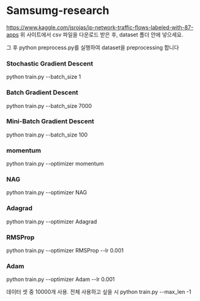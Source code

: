 # Samsumg-research

https://www.kaggle.com/jsrojas/ip-network-traffic-flows-labeled-with-87-apps
위 사이트에서 csv 파일을 다운로드 받은 후, dataset 폴더 안에 넣으세요.

그 후 python preprocess.py를 실행하여 dataset을 preprocessing 합니다

### Stochastic Gradient Descent 
python train.py --batch_size 1
### Batch Gradient Descent
python train.py --batch_size 7000
### Mini-Batch Gradient Descent
python train.py --batch_size 100

### momentum
python train.py --optimizer momentum
### NAG
python train.py --optimizer NAG
### Adagrad
python train.py --optimizer Adagrad
### RMSProp
python train.py --optimizer RMSProp --lr 0.001
### Adam
python train.py --optimizer Adam --lr 0.001

데이터 셋 중 10000개 사용. 전체 사용하고 싶을 시 
python train.py --max_len -1